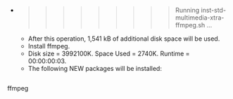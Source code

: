 * >>>>>>>>> Running inst-std-multimedia-xtra-ffmpeg.sh ...
  * After this operation, 1,541 kB of additional disk space will be used.
  * Install ffmpeg.
  * Disk size = 3992100K. Space Used = 2740K. Runtime = 00:00:00:03.
  * The following NEW packages will be installed:
  ```bash
ffmpeg
  ```
